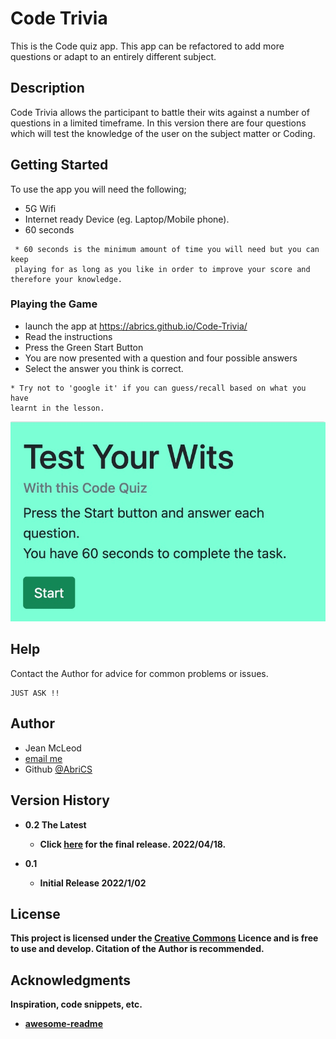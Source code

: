 # Code Trivia

This is the Code quiz app.  This app can be refactored to add more questions or adapt to an 
entirely different subject.


## Description

Code Trivia allows the participant to battle their wits against a  number of 
questions in a limited timeframe. In this version there are four questions which will test
the knowledge of the user on the subject matter or Coding.


## Getting Started

To use the app you will need the following;

- 5G Wifi
- Internet ready Device (eg. Laptop/Mobile phone).
- 60 seconds
```
 * 60 seconds is the minimum amount of time you will need but you can keep 
 playing for as long as you like in order to improve your score and therefore your knowledge.
 ```


### Playing the Game

- launch the app at  https://abrics.github.io/Code-Trivia/
- Read the instructions
- Press the Green Start Button
- You are now presented with a question and four possible answers  
- Select the answer you think is correct. 
 

 ```
 * Try not to 'google it' if you can guess/recall based on what you have 
 learnt in the lesson.
  ```

![Deployed Application-Start Page](/assets/images/Startpage.jpeg)



## Help

Contact the Author for advice for common problems or issues. 

```
JUST ASK !!
```

## Author

- Jean McLeod
- <a href="mailto:AbriCSltd@gmail.com">email me</a>
- Github [@AbriCS](https://github.com/AbriCS)

## Version History

- <b>0.2  The Latest<b>
    - Click [here](https://abrics.github.io/Code-Trivia) for the final release. 2022/04/18.

- 0.1
  - Initial Release 2022/1/02

## License

This project is licensed under the [Creative Commons](https://creativecommons.org/licenses/by/2.0/uk/) Licence and is free to use and develop. Citation of the Author is recommended.

## Acknowledgments

Inspiration, code snippets, etc.

- [awesome-readme](https://github.com/matiassingers/awesome-readme)
